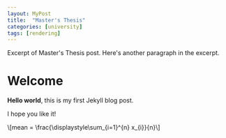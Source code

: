 ```yaml
---
layout: MyPost
title:  "Master's Thesis"
categories: [university]
tags: [rendering]
---
```


Excerpt of Master's Thesis post.
Here's another paragraph in the excerpt.
<!--more-->
# Welcome

**Hello world**, this is my first Jekyll blog post.

I hope you like it!

\\[mean = \frac{\displaystyle\sum_{i=1}^{n} x_{i}}{n}\\]
